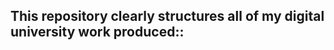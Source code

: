 <div>
  <h2>This repository clearly structures all of my digital university work produced::</h2>
</div>
